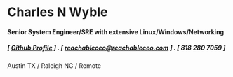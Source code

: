 Charles N Wyble
=====

#### Senior System Engineer/SRE with extensive Linux/Windows/Networking
##### [ [Github Profile](https://github.com/reachableceo) ] . [ reachableceo@reachableceo.com ] . [ 818 280 7059 ]
Austin TX / Raleigh NC / Remote